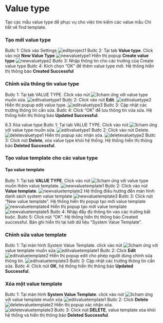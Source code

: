 # Value type
Tạo các mẫu value type để phục vụ cho việc tìm kiếm các value mẫu Chi tiết về find template.
###	Tạo mới value type
Bước 1:	Click vào Settings
![editproject1](https://user-images.githubusercontent.com/105435351/198542962-561f6562-2d76-4583-9b93-376b476493b8.png)
Bước 2:	Tại tab **Value type**. Click vào nút **New Value Type**
![newvaluetype1](https://user-images.githubusercontent.com/105435351/198819115-cb65877b-427f-4882-9257-aa0a45fe9b81.png)
Hiển thị popup **Create value type**
![newvaluetype2](https://user-images.githubusercontent.com/105435351/198819116-aadf2687-cada-4f94-9ce0-08dcd7e9f796.png)
Bước 3:	Nhập thông tin cho các trường của Create value type
Bước 4:	Kích chọn “OK” để thêm value type mới. Hệ thống hiển thị thông báo **Created Successful**

### Chỉnh sửa thông tin value type
Bước 1:	Tại tab VALUE TYPE. Click vào nút ![3cham](https://user-images.githubusercontent.com/105435351/197490871-756491bf-bdbc-460f-9a51-9b27ed4240c7.png)  ứng với value type muốn sửa.
![editvaluetype1](https://user-images.githubusercontent.com/105435351/198819110-19fd0279-a6a0-4f38-8f5a-5ef2bffe330c.png)
Bước 2:	Click vào nút **Edit**.
![editvaluetype2](https://user-images.githubusercontent.com/105435351/198819112-4491922a-f0cb-4d6d-9065-6e5fe970e8f6.png)
Hiển thị popup edit value type.
![editvaluetype3](https://user-images.githubusercontent.com/105435351/198819113-f2fc05b0-d404-469d-bee8-70c5e771a555.png)
Bước 3:	Cập nhật các trường thông tin cần sửa.
Bước 4:	Click “OK” để lưu thông tin vừa sửa. Hệ thống hiển thị thông báo **Updated Successful**.

6.3	Xóa value type
Bước 1:	Tại tab VALUE TYPE. Click vào nút ![3cham](https://user-images.githubusercontent.com/105435351/197490871-756491bf-bdbc-460f-9a51-9b27ed4240c7.png)  ứng với value type muốn sửa.
![editvaluetype1](https://user-images.githubusercontent.com/105435351/198819110-19fd0279-a6a0-4f38-8f5a-5ef2bffe330c.png)
Bước 2:	Click vào nút Delete.
![deletevaluetype1](https://user-images.githubusercontent.com/105435351/198819117-9b4a0ccf-41a5-4c95-80cc-29d76ba53c67.png)
Hiển thị popup xác nhận xóa.
![deletevaluetype2](https://user-images.githubusercontent.com/105435351/198819337-f10adcc8-70e2-4232-b014-5c8385e860b0.png)
Bước 3:	Click nút **Delete**, xóa value type khỏi hệ thống. Hệ thống hiển thị thông báo **Deleted Successful**.

### Tạo value template cho các value type
#### Tạo value template
Bước 1:	Tại tab **VALUE TYPE**. Click vào nút ![3cham](https://user-images.githubusercontent.com/105435351/197490871-756491bf-bdbc-460f-9a51-9b27ed4240c7.png)  ứng với value type muốn thêm value template.
![newvaluetemplate1](https://user-images.githubusercontent.com/105435351/198819532-a3223b54-011c-4211-b128-ef66353bfeec.png)
Bước 2:	Click vào nút **Value template**.
![newvaluetemplate2](https://user-images.githubusercontent.com/105435351/198819534-d207c661-6684-4e51-9df8-4d63ba1d528a.png)
Hệ thống điều hướng đến màn hình danh sách system value template
![newvaluetemplate3](https://user-images.githubusercontent.com/105435351/198819535-e103fa5b-b750-4052-a256-38ad72c566b5.png)
Bước 3:	Click nút “New value template”. Hệ thống hiển thị popup tạo mới value template
![newvaluetemplate4](https://user-images.githubusercontent.com/105435351/198819728-2752f22a-08e9-4834-8a0a-b0ace1befc0d.png)
Hiển thị popup tạo mới value template
![newvaluetemplate5](https://user-images.githubusercontent.com/105435351/198819730-ec199a4b-904b-4c24-924a-a60a4f27a0cc.png)
Bước 4:	Nhập đầy đủ thông tin vào các trường bắt buộc. 
Bước 5:	Click nút “OK”. Hệ thống hiển thị thông báo Created successful. 
Bản ghi hiển thị tại lưới dữ liệu “System Value Template”.

### Chỉnh sửa value template
Bước 1:	Tại màn hình System Value Template. click vào nút ![3cham](https://user-images.githubusercontent.com/105435351/197490871-756491bf-bdbc-460f-9a51-9b27ed4240c7.png)  ứng với value template muốn sửa
![editvaluetemplate1](https://user-images.githubusercontent.com/105435351/198819527-f2b98960-cc02-43e4-88c9-a32cd405ad93.png)
Bước 2:	Click **Edit**
![editvaluetemplate2](https://user-images.githubusercontent.com/105435351/198819529-4a5d3199-459b-4ed0-8364-1170bd3ad6bc.png)
Hiển thị popup edit cho phép người dùng chỉnh sửa thông tin.
![editvaluetemplate3](https://user-images.githubusercontent.com/105435351/198819531-cb0bac29-6658-4e33-9ffd-005e139c1d02.png)
Bước 3:	Cập nhật các trường thông tin cần sửa.
Bước 4:	Click nút **OK**, hệ thống hiển thị thông báo **Updated Successful**.

### Xóa một value template
Bước 1:	Tại màn hình **System Value Template**. click vào nút ![3cham](https://user-images.githubusercontent.com/105435351/197490871-756491bf-bdbc-460f-9a51-9b27ed4240c7.png)  ứng với value template muốn xóa
![editvaluetemplate1](https://user-images.githubusercontent.com/105435351/198819527-f2b98960-cc02-43e4-88c9-a32cd405ad93.png)
Bước 2:	Click **Delete**
![deletevaluetemplate2](https://user-images.githubusercontent.com/105435351/198819525-9ba9a513-99d1-4acb-8735-dca775cb5164.png)
Hiển thị popup xác nhận xóa.
![deletevaluetemplate3](https://user-images.githubusercontent.com/105435351/198819526-b99f6504-1ae1-4721-ba87-5a046f565026.png)
Bước 3:	Click nút **DELETE**, value template xóa khỏi hệ thống và hiển thị thông báo **Deleted Successful**.

